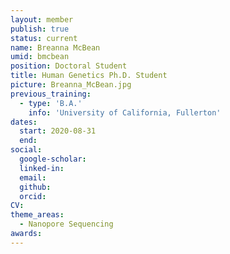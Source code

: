 ```yaml
---
layout: member
publish: true
status: current
name: Breanna McBean
umid: bmcbean
position: Doctoral Student
title: Human Genetics Ph.D. Student
picture: Breanna_McBean.jpg
previous_training:
  - type: 'B.A.'
    info: 'University of California, Fullerton'
dates:
  start: 2020-08-31
  end: 
social: 
  google-scholar: 
  linked-in: 
  email: 
  github:
  orcid:
CV: 
theme_areas:
  - Nanopore Sequencing
awards:
---
```


